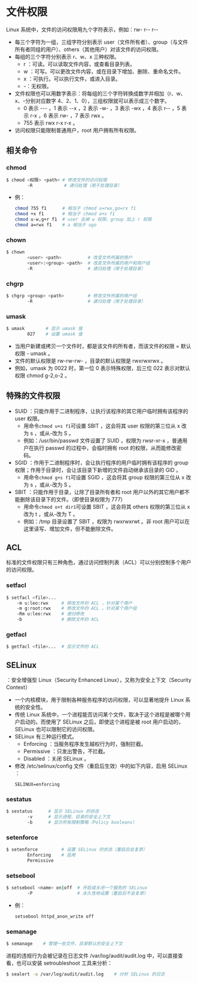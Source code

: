 # 文件权限

Linux 系统中，文件的访问权限用九个字符表示，例如：rw- r-- r--
- 每三个字符为一组，三组字符分别表示 user（文件所有者）、group（与文件所有者同组的用户）、others（其他用户）对该文件的访问权限。
- 每组的三个字符分别表示 r、w、x 三种权限。
  - r ：可读。可以读取文件内容，或查看目录列表。
  - w ：可写。可以更改文件内容，或在目录下增加、删除、重命名文件。
  - x ：可执行。可以执行文件，或进入目录。
  - -：无权限。
- 文件权限也可以用数字表示：将每组的三个字符转换成数字并相加（r、w、x、-分别对应数字 4、2、1、0），三组权限就可以表示成三个数字。
  - 0 表示 --- ，1 表示 --x ，2 表示 -w- ，3 表示 -wx ，4 表示 r-- ，5 表示 r-x ，6 表示 rw- ，7 表示 rwx 。
  - 755 表示 rwx r-x r-x 。
- 访问权限只能限制普通用户，root 用户拥有所有权限。

## 相关命令

### chmod

```sh
$ chmod <权限> <path> # 修改文件的访问权限
        -R            # 递归处理（用于处理目录）
```
- 例：
    ```sh
    chmod 755 f1      # 相当于 chmod u=rwx,go=rx f1
    chmod +x f1       # 相当于 chmod a+x f1
    chmod u-w,g+r f1  # user 去掉 w 权限，group 加上 r 权限
    chmod a=rwx f1    # a 相当于 ugo
    ```

### chown

```sh
$ chown
        <user> <path>          # 改变文件所属的用户
        <user>:<group> <path>  # 改变文件所属的用户和用户组
        -R                     # 递归处理（用于处理目录）
```

### chgrp

```sh
$ chgrp <group> <path>         # 修改文件所属的用户组
        -R                     # 递归处理（用于处理目录）
```

### umask

```sh
$ umask        # 显示 umask 值
        027    # 设置 umask 值
```
- 当用户新建或拷贝一个文件时，都是该文件的所有者，而该文件的权限 = 默认权限 - umask 。
- 文件的默认权限是 rw-rw-rw- ，目录的默认权限是 rwxrwxrwx 。
- 例如，umask 为 0022 时，第一位 0 表示特殊权限，后三位 022 表示对默认权限 chmod g-2,o-2 。

## 特殊的文件权限

- SUID ：只能作用于二进制程序，让执行该程序的其它用户临时拥有该程序的 user 权限。
  - 用命令`chmod u+s f1`可设置 SBIT ，这会将其 user 权限的第三位从 x 改为 s ，或从-改为 S 。
  - 例如：/usr/bin/passwd 文件设置了 SUID ，权限为 rwsr-xr-x ，普通用户在执行 passwd 的过程中，会临时拥有 root 的权限，从而能修改密码。
- SGID ：作用于二进制程序时，会让执行程序的用户临时拥有该程序的 group 权限；作用于目录时，会让该目录下新增的文件自动继承该目录的 GID 。
  - 用命令`chmod g+s f1`可设置 SGID ，这会将其 group 权限的第三位从 x 改为 s ，或从-改为 S 。
- SBIT ：只能作用于目录，让除了目录所有者和 root 用户以外的其它用户都不能删除该目录下的文件。（即使目录权限为 777）
  - 用命令`chmod o+t dir1`可设置 SBIT ，这会将其 others 权限的第三位从 x 改为 t ，或从-改为 T 。
  - 例如：/tmp 目录设置了 SBIT ，权限为 rwxrwxrwt 。非 root 用户可以在这里读写、增加文件，但不能删除文件。

## ACL

标准的文件权限只有三种角色，通过访问控制列表（ACL）可以分别控制多个用户的访问权限。

### setfacl

```sh
$ setfacl <file>... 
    -m u:leo:rwx     # 修改文件的 ACL ，针对某个用户
    -m g:root:rwx    # 修改文件的 ACL ，针对某个用户组
    -Rm u:leo:rwx    # 递归修改
    -b               # 删除文件的 ACL
```

### getfacl

```sh
$ getfacl <file>...  # 显示文件的 ACL
```

## SELinux

：安全增强型 Linux（Security Enhanced Linux），又称为安全上下文（Security Context）
- 一个内核模块，用于限制各种服务程序的访问权限，可以显著地提升 Linux 系统的安全性。
- 传统 Linux 系统中，一个进程能否访问某个文件，取决于这个进程是被哪个用户启动的。而使用了 SELinux 之后，即使这个进程是被 root 用户启动的，SELinux 也可以限制它的访问权限。
- SELinux 有三种运行模式。
  - Enforcing ：当服务程序发生越权行为时，强制拦截。
  - Permissive ：只发出警告，不拦截。
  - Disabled ：关闭 SELinux 。
- 修改 /etc/selinux/config 文件（重启后生效）中的如下内容，启用 SELinux ：
    ```
    SELINUX=enforcing
    ```

### sestatus

```sh
$ sestatus      # 显示 SELinux 的状态
        -v      # 显示进程、目录的安全上下文
        -b      # 显示所有限制策略（Policy booleans）
```

### setenforce

```sh
$ setenforce         # 设置 SELinux 的状态（重启后会复原）
        Enforcing    # 启用
        Permissive
```

### setsebool

```sh
$ setsebool <name> on|off  # 开启或关闭一个服务的 SELinux
        -P                 # 永久性地设置（重启后不会复原）
```
- 例：
    ```sh
    setsebool httpd_anon_write off
    ```

### semanage

```sh
$ semanage    # 管理一些文件、目录默认的安全上下文
```

进程的违规行为会被记录在日志文件 /var/log/audit/audit.log 中，可以直接查看，也可以安装 setroubleshoot 工具来分析：
```sh
$ sealert -a /var/log/audit/audit.log    # 分析 SELinux 的日志
```
